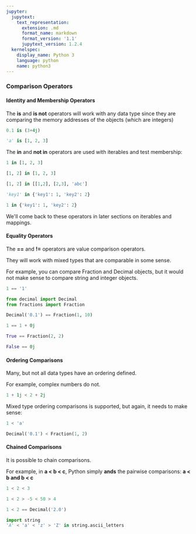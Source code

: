 ```yaml
---
jupyter:
  jupytext:
    text_representation:
      extension: .md
      format_name: markdown
      format_version: '1.1'
      jupytext_version: 1.2.4
  kernelspec:
    display_name: Python 3
    language: python
    name: python3
---
```


### Comparison Operators


#### Identity and Membership Operators


The **is** and **is not** operators will work with any data type since they are comparing the memory addresses of the objects (which are integers)

```python
0.1 is (3+4j)
```

```python
'a' is [1, 2, 3]
```

The **in** and **not in** operators are used with iterables and test membership:

```python
1 in [1, 2, 3]
```

```python
[1, 2] in [1, 2, 3]
```

```python
[1, 2] in [[1,2], [2,3], 'abc']
```

```python
'key1' in {'key1': 1, 'key2': 2}
```

```python
1 in {'key1': 1, 'key2': 2}
```

We'll come back to these operators in later sections on iterables and mappings.


#### Equality Operators


The **==** and **!=** operators are value comparison operators. 

They will work with mixed types that are comparable in some sense.

For example, you can compare Fraction and Decimal objects, but it would not make sense to compare string and integer objects.

```python
1 == '1'
```

```python
from decimal import Decimal
from fractions import Fraction
```

```python
Decimal('0.1') == Fraction(1, 10)
```

```python
1 == 1 + 0j
```

```python
True == Fraction(2, 2)
```

```python
False == 0j
```

#### Ordering Comparisons


Many, but not all data types have an ordering defined.

For example, complex numbers do not.

```python
1 + 1j < 2 + 2j
```

Mixed type ordering comparisons is supported, but again, it needs to make sense:

```python
1 < 'a'
```

```python
Decimal('0.1') < Fraction(1, 2)
```

#### Chained Comparisons


It is possible to chain comparisons.

For example, in **a < b < c**, Python simply **ands** the pairwise comparisons: **a < b and b < c**

```python
1 < 2 < 3
```

```python
1 < 2 > -5 < 50 > 4
```

```python
1 < 2 == Decimal('2.0')
```

```python
import string
'A' < 'a' < 'z' > 'Z' in string.ascii_letters 
```
